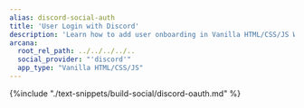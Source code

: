 ```yaml
---
alias: discord-social-auth
title: 'User Login with Discord'
description: 'Learn how to add user onboarding in Vanilla HTML/CSS/JS Web3 apps using custom login UI and Discord as the social login provider.'
arcana:
  root_rel_path: ../../../../..
  social_provider: "'discord'"
  app_type: "Vanilla HTML/CSS/JS"
---
```


{%include "./text-snippets/build-social/discord-oauth.md" %}
